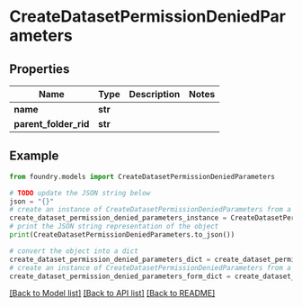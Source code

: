 # CreateDatasetPermissionDeniedParameters

## Properties

Name | Type | Description | Notes
------------ | ------------- | ------------- | -------------
**name** | **str** |  |
**parent_folder_rid** | **str** |  |

## Example

```python
from foundry.models import CreateDatasetPermissionDeniedParameters

# TODO update the JSON string below
json = "{}"
# create an instance of CreateDatasetPermissionDeniedParameters from a JSON string
create_dataset_permission_denied_parameters_instance = CreateDatasetPermissionDeniedParameters.from_json(json)
# print the JSON string representation of the object
print(CreateDatasetPermissionDeniedParameters.to_json())

# convert the object into a dict
create_dataset_permission_denied_parameters_dict = create_dataset_permission_denied_parameters_instance.to_dict()
# create an instance of CreateDatasetPermissionDeniedParameters from a dict
create_dataset_permission_denied_parameters_form_dict = create_dataset_permission_denied_parameters.from_dict(create_dataset_permission_denied_parameters_dict)
```

[\[Back to Model list\]](../README.md#documentation-for-models) [\[Back to API list\]](../README.md#documentation-for-api-endpoints) [\[Back to README\]](../README.md)
